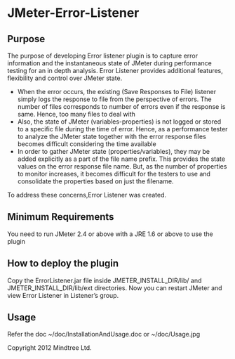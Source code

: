 JMeter-Error-Listener
=====================

Purpose
-------

The purpose of developing Error listener plugin is to capture error information and the instantaneous state of JMeter during performance testing for an in depth analysis. Error Listener provides additional features, flexibility and control over JMeter state.

- When the error occurs, the existing (Save Responses to File) listener simply logs the response to file from the perspective  of errors. The number of files corresponds to number of errors even if the response is same. Hence, too many files to deal   with
- Also, the state of JMeter (variables-properties) is not logged or stored to a specific file during the time of error.   Hence, as a performance tester to analyze the JMeter state together with the error response files becomes difficult     considering the time available
- In order to gather JMeter state (properties/variables), they may be added explicitly as a part of the file name prefix.   This provides the state values on the error response file name. But, as the number of properties to monitor increases, it becomes difficult for the testers to use and consolidate the properties based on just the filename.

To address these concerns,Error Listener was created.

Minimum Requirements
--------------------
You need to run JMeter 2.4 or above with a JRE 1.6 or above to use the plugin
 
How to deploy the plugin
------------------------

Copy the ErrorListener.jar file inside JMETER_INSTALL_DIR/lib/ and JMETER_INSTALL_DIR/lib/ext directories.
Now you can restart JMeter and view Error Listener in Listener’s group.

Usage
-----

Refer the doc ~/doc/InstallationAndUsage.doc or ~/doc/Usage.jpg

Copyright 2012 Mindtree Ltd.